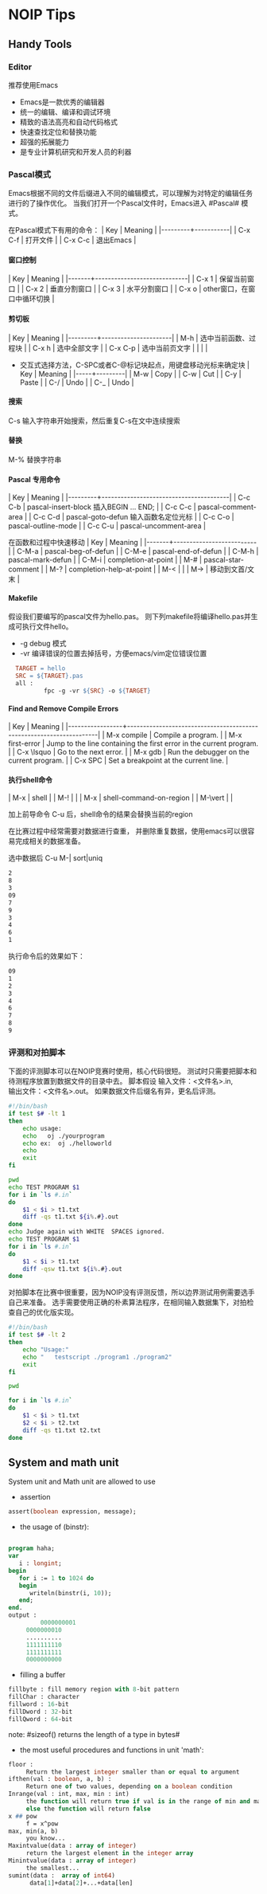 # NOIP Tips
## Handy Tools
### Editor
推荐使用Emacs
+ Emacs是一款优秀的编辑器
+ 统一的编辑、编译和调试环境
+ 精致的语法高亮和自动代码格式
+ 快速查找定位和替换功能
+ 超强的拓展能力
+ 是专业计算机研究和开发人员的利器

  
### Pascal模式
Emacs根据不同的文件后缀进入不同的编辑模式，可以理解为对特定的编辑任务进行的了操作优化。
当我们打开一个Pascal文件时，Emacs进入 #Pascal# 模式。

在Pascal模式下有用的命令：
| Key     | Meaning   |
|---------+-----------|
| C-x C-f | 打开文件  |
| C-x C-c | 退出Emacs |



#### 窗口控制
| Key   | Meaning                     |
|-------+-----------------------------|
| C-x 1 | 保留当前窗口                |
| C-x 2 | 垂直分割窗口                |
| C-x 3 | 水平分割窗口                |
| C-x o | other窗口，在窗口中循环切换 |

#### 剪切板

| Key     | Meaning              |
|---------+----------------------|
| M-h     | 选中当前函数、过程块 |
| C-x h   | 选中全部文字         |
| C-x C-p | 选中当前页文字       |
|         |                      |

+ 交互式选择方法，C-SPC或者C-@标记块起点，用键盘移动光标来确定块
| Key | Meaning |
|-----+---------|
| M-w | Copy    |
| C-w | Cut     |
| C-y | Paste   |
| C-/ | Undo    |
| C-_ | Undo    |

#### 搜索
C-s   输入字符串开始搜索，然后重复C-s在文中连续搜索

#### 替换
M-%   替换字符串

#### Pascal 专用命令
| Key     | Meaning                                |
|---------+----------------------------------------|
| C-c C-b | pascal-insert-block 插入BEGIN ... END; |
| C-c C-c | pascal-comment-area                    |
| C-c C-d | pascal-goto-defun 输入函数名定位光标   |
| C-c C-o | pascal-outline-mode                    |
| C-c C-u | pascal-uncomment-area                  |

在函数和过程中快速移动
| Key   | Meaning                  |
|-------+--------------------------|
| C-M-a | pascal-beg-of-defun      |
| C-M-e | pascal-end-of-defun      |
| C-M-h | pascal-mark-defun        |
| C-M-i | completion-at-point      |
| M-#   | pascal-star-comment      |
| M-?   | completion-help-at-point |
| M-<   |                          |
| M->   | 移动到文首/文末          |

#### Makefile
假设我们要编写的pascal文件为hello.pas。
则下列makefile将编译hello.pas并生成可执行文件hello。
+ -g
  debug 模式
+ -vr
  编译错误的位置去掉括号，方便emacs/vim定位错误位置


``` makefile
  TARGET = hello
  SRC = ${TARGET}.pas
  all :
          fpc -g -vr ${SRC} -o ${TARGET}  

```

#### Find and Remove Compile Errors

| Key             | Meaning                                                             |
|-----------------+---------------------------------------------------------------------|
| M-x compile     | Compile a program.                                                  |
| M-x first-error | Jump to the line containing the first error in the current program. |
| C-x \lsquo      | Go to the next error.                                               |
| M-x gdb         | Run the debugger on the current program.                            |
| C-x SPC         | Set a breakpoint at the current line.                               |
#### 执行shell命令

| M-x     | shell                   |
| M-!     |                         |
| M-x     | shell-command-on-region |
| M-\vert |                         |

加上前导命令 C-u 后，shell命令的结果会替换当前的region

在比赛过程中经常需要对数据进行查重， 并删除重复数据，使用emacs可以很容
易完成相关的数据准备。

选中数据后 C-u M-| sort|uniq
``` bash
2
8
3
09
7
9
3
4
6
1
```

执行命令后的效果如下：
``` bash
09
1
2
3
4
6
7
8
9
``` 


### 评测和对拍脚本

下面的评测脚本可以在NOIP竞赛时使用，核心代码很短。
测试时只需要把脚本和待测程序放置到数据文件的目录中去。
脚本假设
	输入文件：<文件名>.in,  
	输出文件：<文件名>.out。
如果数据文件后缀名有异，更名后评测。

``` bash
#!/bin/bash
if test $# -lt 1 
then 
	echo usage:
	echo   oj ./yourprogram
	echo ex:  oj ./helloworld
	echo  
	exit
fi

pwd
echo TEST PROGRAM $1
for i in `ls #.in` 
do
	$1 < $i > t1.txt	
	diff -qs t1.txt ${i%.#}.out
done
echo Judge again with WHITE  SPACES ignored.
echo TEST PROGRAM $1
for i in `ls #.in` 
do
	$1 < $i > t1.txt	
	diff -qsw t1.txt ${i%.#}.out
done

```

对拍脚本在比赛中很重要，因为NOIP没有评测反馈，所以边界测试用例需要选手自己来准备。
选手需要使用正确的朴素算法程序，在相同输入数据集下，对拍检查自己的优化版实现。
``` bash
#!/bin/bash
if test $# -lt 2 
then
	echo "Usage:"
	echo "   testscript ./program1 ./program2"
	exit
fi

pwd

for i in `ls #.in` 
do
	$1 < $i > t1.txt	
	$2 < $i > t2.txt	
	diff -qs t1.txt t2.txt
done

```
## System and math unit
System unit and Math unit are allowed to use

+ assertion
``` pascal
assert(boolean expression, message); 
```

+ the usage of (binstr):
``` pascal

program haha;
var
   i : longint;
begin
   for i := 1 to 1024 do
   begin
      writeln(binstr(i, 10));
   end;
end.
output : 
       	 0000000001
	 0000000010
	 ..........
	 1111111110
	 1111111111
	 0000000000


```
+ filling a buffer
``` pascal
fillbyte : fill memory region with 8-bit pattern
fillChar : character
fillword : 16-bit
fillDword : 32-bit
fillQword : 64-bit

```
 note: #sizeof() returns the length of a type in bytes#

+ the most useful procedures and functions in unit 'math':
``` pascal
floor : 
     Return the largest integer smaller than or equal to argument 
ifthen(val : boolean, a, b) : 
     Return one of two values, depending on a boolean condition
Inrange(val : int, max, min : int) 
     the function will return true if val is in the range of min and max, 
     else the function will return false
x ## pow 
     f = x^pow
max, min(a, b) 
     you know...
Maxintvalue(data : array of integer) 
     return the largest element in the integer array
Minintvalue(data : array of integer) 
     the smallest...
sumint(data :  array of int64) 
      data[1]+data[2]+...+data[len]
```

